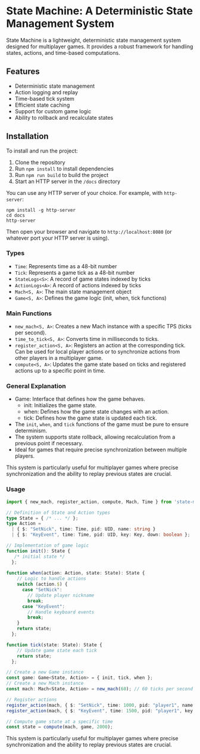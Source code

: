# State Machine: A Deterministic State Management System

State Machine is a lightweight, deterministic state management system designed for multiplayer games. It provides a robust framework for handling states, actions, and time-based computations.

## Features

- Deterministic state management
- Action logging and replay
- Time-based tick system
- Efficient state caching
- Support for custom game logic
- Ability to rollback and recalculate states

## Installation

To install and run the project:

1. Clone the repository
2. Run `npm install` to install dependencies
3. Run `npm run build` to build the project
4. Start an HTTP server in the `/docs` directory

You can use any HTTP server of your choice. For example, with `http-server`:

```
npm install -g http-server
cd docs
http-server
```

Then open your browser and navigate to `http://localhost:8080` (or whatever port your HTTP server is using).

### Types

- `Time`: Represents time as a 48-bit number
- `Tick`: Represents a game tick as a 48-bit number
- `StateLogs<S>`: A record of game states indexed by ticks
- `ActionLogs<A>`: A record of actions indexed by ticks
- `Mach<S, A>`: The main state management object
- `Game<S, A>`: Defines the game logic (init, when, tick functions)

### Main Functions

- `new_mach<S, A>`: Creates a new Mach instance with a specific TPS (ticks per second).
- `time_to_tick<S, A>`: Converts time in milliseconds to ticks.
- `register_action<S, A>`: Registers an action at the corresponding tick. Can be used for local player actions or to synchronize actions from other players in a multiplayer game.
- `compute<S, A>`: Updates the game state based on ticks and registered actions up to a specific point in time.

### General Explanation

- Game: Interface that defines how the game behaves.
  - init: Initializes the game state.
  - when: Defines how the game state changes with an action.
  - tick: Defines how the game state is updated each tick.
- The `init`, `when`, and `tick` functions of the game must be pure to ensure determinism.
- The system supports state rollback, allowing recalculation from a previous point if necessary.
- Ideal for games that require precise synchronization between multiple players.

This system is particularly useful for multiplayer games where precise synchronization and the ability to replay previous states are crucial.

### Usage

```typescript
import { new_mach, register_action, compute, Mach, Time } from 'state-machine';

// Definition of State and Action types
type State = { /* ... */ };
type Action = 
  | { $: "SetNick", time: Time, pid: UID, name: string }
  | { $: "KeyEvent", time: Time, pid: UID, key: Key, down: boolean };

// Implementation of game logic
function init(): State {
   /* initial state */ 
  };
  
function when(action: Action, state: State): State { 
    // Logic to handle actions
    switch (action.$) {
      case "SetNick":
        // Update player nickname
        break;
      case "KeyEvent":
        // Handle keyboard events
        break;
    }
    return state;
  };

function tick(state: State): State {
    // Update game state each tick
    return state;
  };

// Create a new Game instance 
const game: Game<State, Action> = { init, tick, when };
// Create a new Mach instance
const mach: Mach<State, Action> = new_mach(60); // 60 ticks per second

// Register actions
register_action(mach, { $: "SetNick", time: 1000, pid: "player1", name: "Alice" });
register_action(mach, { $: "KeyEvent", time: 1500, pid: "player1", key: "ArrowUp", down: true });

// Compute game state at a specific time
const state = compute(mach, game, 2000);
```

This system is particularly useful for multiplayer games where precise synchronization and the ability to replay previous states are crucial.